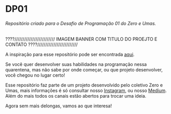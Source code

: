 # DP01
###### Repositório criado para o Desafio de Programação 01 do Zero e Umas.

????///////////////////////// IMAGEM BANNER COM TITULO DO PROEJTO E CONTATO ????/////////////////////////

A inspiração para esse repositório pode ser encontrada [aqui](https://github.com/florinpop17/app-ideas/blob/master/README.md).

Se você quer desenvolver suas habilidades na programação nessa quarentena, mas não sabe por onde começar, ou que projeto desenvolver, você chegou no lugar certo! 

Esse repositório faz parte de um projeto desenvolvido pelo coletivo Zero e Umas, mais informações é só consultar nosso [Instagram](https://www.instagram.com/zeroeumas/?hl=es-la), ou nosso [Medium](https://www.instagram.com/zeroeumas/?hl=es-la). Além do mais todos os canais estão abertos para trocar uma ideia.

Agora sem mais delongas, vamos ao que interesa!


